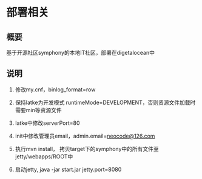 # 部署相关

## 概要

   基于开源社区symphony的本地IT社区，部署在digetalocean中

## 说明

   1. 修改my.cnf，binlog_format=row

   2. 保持latke为开发模式 runtimeMode=DEVELOPMENT，否则资源文件加载时需要min等资源文件

   3. latke中修改serverPort=80

   4. init中修改管理员email，admin.email=neocode@126.com

   5. 执行mvn install， 拷贝target下的symphony中的所有文件至jetty/webapps/ROOT中

   6. 启动jetty, java -jar start.jar jetty.port=8080